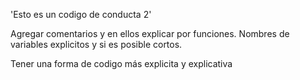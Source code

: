 'Esto es un codigo de conducta 2' 

Agregar comentarios y en ellos explicar por funciones.
Nombres de variables explicitos y si es posible cortos.

Tener una forma de codigo más explicita y explicativa
